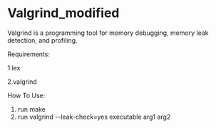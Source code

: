# Valgrind_modified
Valgrind is a programming tool for memory debugging, memory leak detection, and profiling.



Requirements:

  1.lex
  
  2.valgrind
  
  
How To Use:
  1. run make
  2. run valgrind --leak-check=yes executable arg1 arg2

